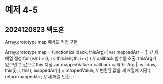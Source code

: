 # 예제 4-5  
## 2024120823 백도훈  

Array.prototype.map 메서드 직접 구현  


Array.prototype.map = function(callback, thisArg) {
  var mappedArr = [];  // 새 배열 생성
  for (var i = 0; i < this.length; i++) {
    // callback 함수를 호출, thisArg가 있으면 그 값으로 this 지정
    var mappedValue = callback.call(thisArg || window, this[i], i, this);
    mappedArr[i] = mappedValue;  // 변환된 값을 새 배열에 저장
  }
  return mappedArr;  // 새 배열 반환
};
